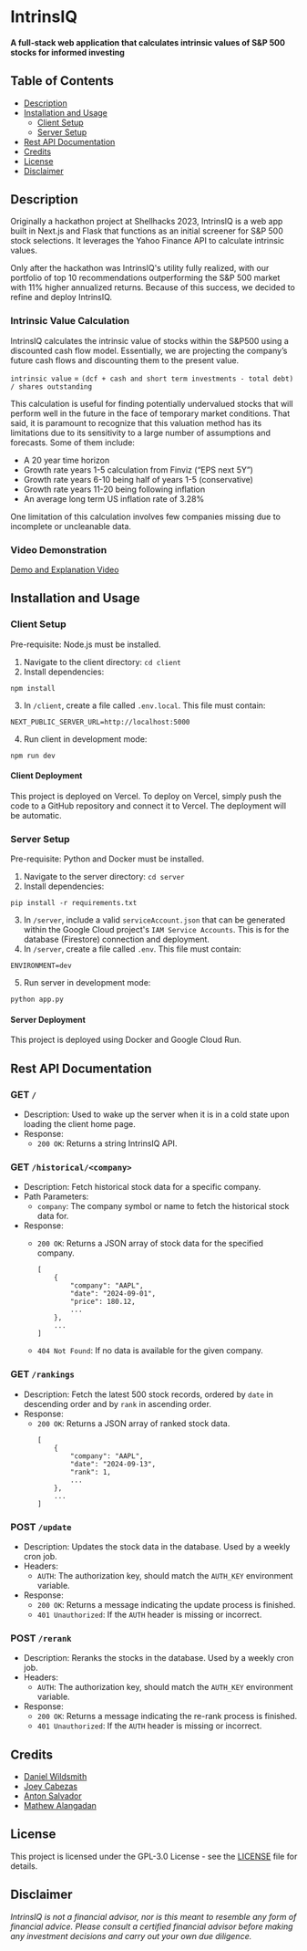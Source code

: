 # IntrinsIQ
#### A full-stack web application that calculates intrinsic values of S&P 500 stocks for informed investing

## Table of Contents
- [Description](#description)
- [Installation and Usage](#installation-and-usage)
  * [Client Setup](#client-setup)
  * [Server Setup](#server-setup)
- [Rest API Documentation](#rest-api-documentation)
- [Credits](#credits)
- [License](#license)
- [Disclaimer](#disclaimer)

## Description
Originally a hackathon project at Shellhacks 2023, IntrinsIQ is a web app built in Next.js and Flask
that functions as an initial screener for S&P 500 stock selections. It leverages the Yahoo Finance API to calculate intrinsic values.

Only after the hackathon was IntrinsIQ's utility fully realized, with our portfolio of top 10 recommendations outperforming the S&P 500 market with 11% higher annualized returns. Because of this success, we decided to refine and deploy IntrinsIQ.

### Intrinsic Value Calculation
IntrinsIQ calculates the intrinsic value of stocks within the S&P500 using a discounted cash flow model.
Essentially, we are projecting the company’s future cash flows and discounting them to the present value.

``` intrinsic value ``` = ```(dcf + cash and short term investments - total debt) / shares outstanding```

This calculation is useful for finding potentially undervalued stocks that will perform well in the future in the face of temporary market conditions.
That said, it is paramount to recognize that this valuation method has its limitations due to its sensitivity to a large number of assumptions and forecasts.
Some of them include:

- A 20 year time horizon
- Growth rate years 1-5 calculation from Finviz (“EPS next 5Y”)
- Growth rate years 6-10 being half of years 1-5 (conservative)
- Growth rate years 11-20 being following inflation
- An average long term US inflation rate of 3.28%

One limitation of this calculation involves few companies missing due to incomplete or uncleanable data.

### Video Demonstration
[Demo and Explanation Video](https://www.youtube.com/watch?v=M4zhRTAnLeE)

## Installation and Usage
### Client Setup
Pre-requisite: Node.js must be installed.
1. Navigate to the client directory: ```cd client```
2. Install dependencies:
```
npm install
```
3. In `/client`, create a file called `.env.local`. This file must contain:
```
NEXT_PUBLIC_SERVER_URL=http://localhost:5000
```
4. Run client in development mode:
```
npm run dev
```

#### Client Deployment
This project is deployed on Vercel. To deploy on Vercel, simply push the code to a GitHub repository and connect it to Vercel. The deployment will be automatic.

### Server Setup
Pre-requisite: Python and Docker must be installed.
1. Navigate to the server directory: ```cd server```
2. Install dependencies:
```
pip install -r requirements.txt
```
3. In `/server`, include a valid `serviceAccount.json` that can be generated within the Google Cloud project's `IAM Service Accounts`. This is for the database (Firestore) connection and deployment.
4. In `/server`, create a file called `.env`. This file must contain:
```
ENVIRONMENT=dev
```

5. Run server in development mode:
```
python app.py
```

#### Server Deployment
This project is deployed using Docker and Google Cloud Run.

## Rest API Documentation
### GET ```/```
- Description: Used to wake up the server when it is in a cold state upon loading the client home page.
- Response:
  * ```200 OK```: Returns a string IntrinsIQ API.

### GET ```/historical/<company>```
- Description: Fetch historical stock data for a specific company.
- Path Parameters:
  * ```company```: The company symbol or name to fetch the historical stock data for.
- Response:
  * ```200 OK```: Returns a JSON array of stock data for the specified company.
    ```
    [
        {
            "company": "AAPL",
            "date": "2024-09-01",
            "price": 180.12,
            ...
        },
        ...
    ]
    ```

  * ```404 Not Found```: If no data is available for the given company.

### GET ```/rankings```
- Description: Fetch the latest 500 stock records, ordered by ```date``` in descending order and by ```rank``` in ascending order.
- Response:
  * ```200 OK```: Returns a JSON array of ranked stock data.
    ```
    [
        {
            "company": "AAPL",
            "date": "2024-09-13",
            "rank": 1,
            ...
        },
        ...
    ]
    ```

### POST ```/update```
- Description: Updates the stock data in the database. Used by a weekly cron job.
- Headers:
  * ```AUTH```: The authorization key, should match the ```AUTH_KEY``` environment variable.
- Response:
  * ```200 OK```: Returns a message indicating the update process is finished.
  * ```401 Unauthorized```: If the ```AUTH``` header is missing or incorrect.

### POST ```/rerank```
- Description: Reranks the stocks in the database. Used by a weekly cron job.
- Headers:
  * ```AUTH```: The authorization key, should match the ```AUTH_KEY``` environment variable.
- Response:
  * ```200 OK```: Returns a message indicating the re-rank process is finished.
  * ```401 Unauthorized```: If the ```AUTH``` header is missing or incorrect.

## Credits
- [Daniel Wildsmith](https://github.com/danielwildsmith)
- [Joey Cabezas](https://github.com/josephcabezas)
- [Anton Salvador](https://github.com/AntonCSalvador)
- [Mathew Alangadan](https://github.com/malangadan)

## License
This project is licensed under the GPL-3.0 License - see the [LICENSE](LICENSE) file for details.

## Disclaimer
_IntrinsIQ is not a financial advisor, nor is this meant to resemble any form of financial advice.
Please consult a certified financial advisor before making any investment decisions and carry out your own due diligence._
